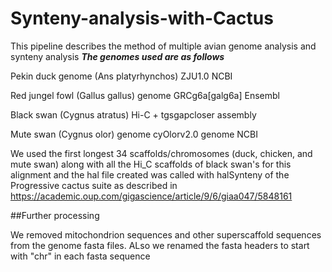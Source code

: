 # Synteny-analysis-with-Cactus
This pipeline describes the method of multiple avian genome analysis and synteny analysis 
***The genomes used are as follows***

Pekin duck genome (Ans platyrhynchos) ZJU1.0 NCBI

Red jungel fowl (Gallus gallus) genome GRCg6a[galg6a] Ensembl

Black swan (Cygnus atratus) Hi-C + tgsgapcloser assembly

Mute swan (Cygnus olor) genome cyOlorv2.0 genome NCBI

We used the first longest 34 scaffolds/chromosomes (duck, chicken, and mute swan) along with all the Hi_C scaffolds of black swan's for this alignment and the hal file created was called with halSynteny of the Progressive cactus suite as described in https://academic.oup.com/gigascience/article/9/6/giaa047/5848161

##Further processing

We removed mitochondrion sequences and other superscaffold sequences from the genome fasta files.
ALso we renamed the fasta headers to start with "chr" in each fasta sequence 
